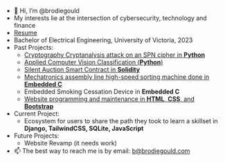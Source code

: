 - 👋 Hi, I’m @brodiegould
- My interests lie at the intersection of cybersecurity, technology and finance
- [Resume](https://github.com/brodiegould/brodiegould-website/blob/main/docs/resume.pdf)
- Bachelor of Electrical Engineering, University of Victoria, 2023
- Past Projects:
  - [Cryptography Cryptanalysis attack on an SPN cipher in **Python**](https://github.com/brodiegould/Applied-Cryptography-Differential-Cryptanalysis)
  - [Applied Computer Vision Classification (**Python**)](https://github.com/brodiegould/Computer-Vision-Methods-for-Object-Detection-in-Noisy-Environments)
  - [Silent Auction Smart Contract in **Solidity**](https://github.com/brodiegould/Blind-Auction-Smart-Contract)
  - [Mechatronics assembly line high-speed sorting machine done in **Embedded C**](https://github.com/brodiegould/Embedded-Sorting-Project)
  - Embedded Smoking Cessation Device in **Embedded C**
  - [Website programming and maintenance in **HTML**, **CSS**, and **Bootstrap**](https://github.com/brodiegould/brodiegould-website)
- Current Project:
  - Ecosystem for users to share the path they took to learn a skillset in **Django, TailwindCSS, SQLite, JavaScript** 
- Future Projects: 
  - Website Revamp (it needs work)
- 📫 The best way to reach me is by email: b@brodiegould.com
